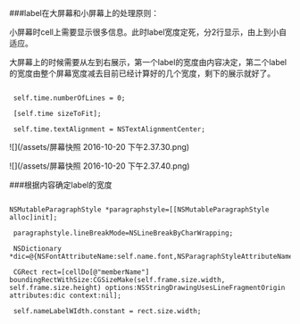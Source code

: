 ###label在大屏幕和小屏幕上的处理原则：

 小屏幕时cell上需要显示很多信息。此时label宽度定死，分2行显示，由上到小自适应。

 大屏幕上的时候需要从左到右展示，第一个label的宽度由内容决定，第二个label的宽度由整个屏幕宽度减去目前已经计算好的几个宽度，剩下的展示就好了。

```

 self.time.numberOfLines = 0;

 [self.time sizeToFit];

 self.time.textAlignment = NSTextAlignmentCenter;

```

![](/assets/屏幕快照 2016-10-20 下午2.37.30.png)

![](/assets/屏幕快照 2016-10-20 下午2.37.40.png)



###根据内容确定label的宽度

```

NSMutableParagraphStyle *paragraphstyle=[[NSMutableParagraphStyle alloc]init];

 paragraphstyle.lineBreakMode=NSLineBreakByCharWrapping;

 NSDictionary *dic=@{NSFontAttributeName:self.name.font,NSParagraphStyleAttributeName:paragraphstyle.copy};

 CGRect rect=[cellDo[@"memberName"] boundingRectWithSize:CGSizeMake(self.frame.size.width, self.frame.size.height) options:NSStringDrawingUsesLineFragmentOrigin attributes:dic context:nil];

 self.nameLabelWIdth.constant = rect.size.width;

```
